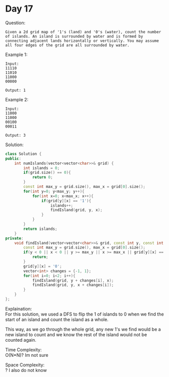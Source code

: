 # Day 17

Question:  
```
Given a 2d grid map of '1's (land) and '0's (water), count the number of islands. An island is surrounded by water and is formed by connecting adjacent lands horizontally or vertically. You may assume all four edges of the grid are all surrounded by water.
```

Example 1:  
```
Input:
11110
11010
11000
00000

Output: 1
```

Example 2:  
```
Input:
11000
11000
00100
00011

Output: 3
```


Solution: 

```cpp
class Solution {
public:
    int numIslands(vector<vector<char>>& grid) {
        int islands = 0;
        if(grid.size() == 0){
            return 0;
        }
        const int max_y = grid.size(), max_x = grid[0].size();
        for(int y=0; y<max_y; y++){
            for(int x=0; x<max_x; x++){
                if(grid[y][x] == '1'){
                    islands++;
                    findIsland(grid, y, x);
                }
            }
        }
        return islands;
    }
private:
    void findIsland(vector<vector<char>>& grid, const int y, const int x){
        const int max_y = grid.size(), max_x = grid[0].size();
        if(y < 0 || x < 0 || y >= max_y || x >= max_x || grid[y][x] == '0'){
            return;
        }
        grid[y][x] = '0';
        vector<int> changes = {-1, 1};
        for(int i=0; i<2; i++){
            findIsland(grid, y + changes[i], x);
            findIsland(grid, y, x + changes[i]);
        }
    }
};
```

Explaination:  
For this solution, we used a DFS to flip the 1 of islands to 0 when we find the start of an island and count the island as a whole.  

This way, as we go through the whole grid, any new 1's we find would be a new island to count and we know the rest of the island would not be counted again.  

Time Complexity:  
O(N*N)? Im not sure

Space Complexity:  
? I also do not know

